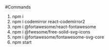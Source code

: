 #Commands

1. npm i
2. npm i codemirror react-codemirror2
3. npm i @fortawesome/react-fontawesome 
4. npm i @fwesome/free-solid-svg-icons 
5. npm i @fortawesome/fontawesome-svg-core
6. npm start


